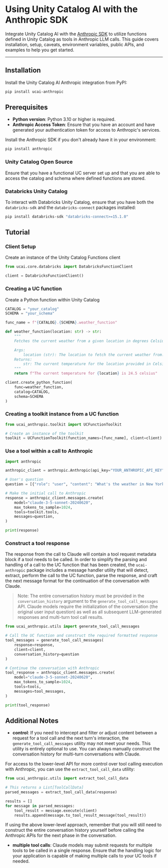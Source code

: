 # Using Unity Catalog AI with the Anthropic SDK

Integrate Unity Catalog AI with the [Anthropic SDK](https://docs.anthropic.com/en/api/client-sdks) to utilize functions defined in Unity Catalog
as tools in Anthropic LLM calls. This guide covers installation, setup, caveats, environment variables, public APIs, and examples to help you get started.

---

## Installation

Install the Unity Catalog AI Anthropic integration from PyPI:

```sh
pip install ucai-anthropic
```

## Prerequisites

- **Python version**: Python 3.10 or higher is required.
- **Anthropic Access Token**: Ensure that you have an account and have generated your authentication token for access to Anthropic's services.

Install the Anthropic SDK if you don't already have it in your environment:

```sh
pip install anthropic
```

### Unity Catalog Open Source

Ensure that you have a functional UC server set up and that you are able to access the catalog and schema where defined functions are stored.

### Databricks Unity Catalog

To interact with Databricks Unity Catalog, ensure that you have both the `databricks-sdk` and the `databricks-connect` packages installed:

```sh
pip install databricks-sdk "databricks-connect>=15.1.0"
```

## Tutorial

### Client Setup

Create an instance of the Unity Catalog Functions client

``` python
from ucai.core.databricks import DatabricksFunctionClient

client = DatabricksFunctionClient()
```

### Creating a UC function

Create a Python function within Unity Catalog

``` python
CATALOG = "your_catalog"
SCHEMA = "your_schema"

func_name = f"{CATALOG}.{SCHEMA}.weather_function"

def weather_function(location: str) -> str:
    """
    Fetches the current weather from a given location in degrees Celsius.

    Args:
        location (str): The location to fetch the current weather from.
    Returns:
        str: The current temperature for the location provided in Celsius.
    """
    return f"The current temperature for {location} is 24.5 celsius"

client.create_python_function(
    func=weather_function,
    catalog=CATALOG,
    schema=SCHEMA
)
```

### Creating a toolkit instance from a UC function

``` python
from ucai_anthropic.toolkit import UCFunctionToolkit

# Create an instance of the toolkit
toolkit = UCFunctionToolkit(function_names=[func_name], client=client)
```

### Use a tool within a call to Anthropic

``` python
import anthropic

anthropic_client = anthropic.Anthropic(api_key="YOUR_ANTHROPIC_API_KEY")

# User's question
question = [{"role": "user", "content": "What's the weather in New York City?"}]

# Make the initial call to Anthropic
response = anthropic_client.messages.create(
    model="claude-3-5-sonnet-20240620",
    max_tokens_to_sample=1024,
    tools=toolkit.tools,
    messages=question,
)

print(response)
```

### Construct a tool response

The response from the call to Claude will contain a tool request metadata block if a tool needs to be called.
In order to simplify the parsing and handling of a call to the UC function that has been created, the `ucai-anthropic` package includes a
message handler utility that will detect, extract, perform the call to the UC function, parse the response, and craft the next message
format for the continuation of the conversation with Claude.

>Note: The entire conversation history must be provided in the `conversation_history` argument to the `generate_tool_call_messages` API.
Claude models require the initialization of the conversation (the original user input question) as well as all subsequent LLM-generated responses
and multi-turn tool call results.

``` python
from ucai_anthropic.utils import generate_tool_call_messages

# Call the UC function and construct the required formatted response
tool_messages = generate_tool_call_messages(
    response=response,
    client=client,
    conversation_history=question
)

# Continue the conversation with Anthropic
tool_response = anthropic_client.messages.create(
    model="claude-3-5-sonnet-20240620",
    max_tokens_to_sample=1024,
    tools=tools,
    messages=tool_messages,
)

print(tool_response)
```

## Additional Notes

- **control**: If you need to intercept and filter or adjust content between a request for a tool call and the next turn's interaction, the `generate_tool_call_messages` utility may not meet your needs. This utility is entirely optional to use. You can always manually construct the conversation
history for multi-turn conversations with Claude.

For access to the lower-level API for more control over tool calling execution with Anthropic, you can use the `extract_tool_call_data` utility:

``` python
from ucai_anthropic.utils import extract_tool_call_data

# This returns a List[ToolCallData]
parsed_messages = extract_tool_call_data(response)

results = []
for message in parsed_messages:
    tool_result = message.execute(client)
    results.append(message.to_tool_result_message(tool_result))
```

If using the above lower-level approach, remember that you will still need to construct the entire conversation history yourself before calling
the Anthropic APIs for the next phase in the conversation.

- **multiple tool calls**: Claude models may submit requests for multiple tools to be called in a single response. Ensure that the handling logic for your application is capable of making multiple calls to your UC tools if needed.
